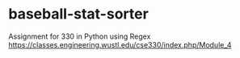 # baseball-stat-sorter
Assignment for 330 in Python using Regex
https://classes.engineering.wustl.edu/cse330/index.php/Module_4
